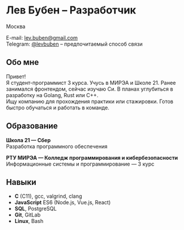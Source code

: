 # Лев Бубен – Разработчик

Москва

E-mail: lev.buben@gmail.com  
Telegram: [@levbuben](https://t.me/levbuben) – предпочитаемый способ связи

## Обо мне

Привет!  
Я студент-программист 3 курса. Учусь в МИРЭА и Школе 21. Ранее занимался фронтендом, сейчас изучаю Си. В планах углубиться в разработку на Golang, Rust или C++.  
Ищу компанию для прохождения практики или стажировки. Готов быстро обучаться и работать в команде.

## Образование

**Школа 21 — Сбер**  
Разработка программного обеспечения

**РТУ МИРЭА — Колледж программирования и кибербезопасности**  
Информационные системы и программирование — 3 курс

## Навыки

- **C** (C11), gcc, valgrind, clang
- **JavaScript** ES6 (Node.js, Vue.js, React)
- **SQL**, PostgreSQL
- **Git**, GitLab
- **Linux**, Bash
